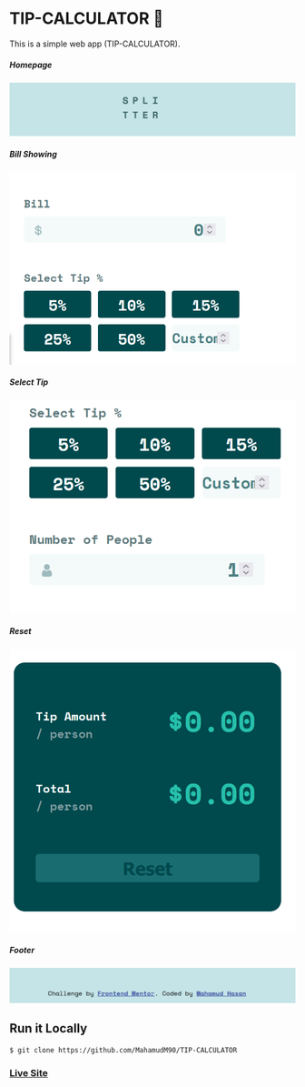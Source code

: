 # TIP-CALCULATOR 🔳

This is a simple web app (TIP-CALCULATOR).



##### Homepage
![ScreenShot of Form](screenshot/a.png)



##### Bill Showing
![ScreenShot of Form](screenshot/b.png)



##### Select Tip
![ScreenShot of Form](screenshot/c.png)



##### Reset
![ScreenShot of Form](screenshot/d.png)



##### Footer
![ScreenShot of Form](screenshot/e.png)


 
## Run it Locally
```
$ git clone https://github.com/MahamudM90/TIP-CALCULATOR
```
   ###    [Live Site](https://mahamudm90.github.io/TIP-CALCULATOR/)
